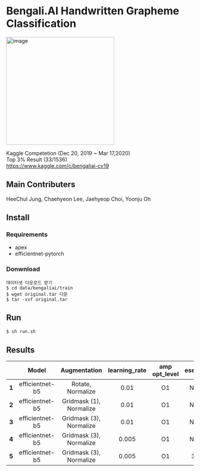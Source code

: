 # Bengali.AI Handwritten Grapheme Classification  
<img width="290" alt="image" src="https://user-images.githubusercontent.com/52495256/75094244-be24e600-55cc-11ea-9e11-a4b915964226.png">  

Kaggle Competetion (Dec 20, 2019  ~ Mar 17,2020)  
Top 3% Result (33/1536)  
https://www.kaggle.com/c/bengaliai-cv19  

## Main Contributers  
HeeChul Jung, Chaehyeon Lee, Jaehyeop Choi, Yoonju Oh  

## Install  
### Requirements  
  - apex  
  - efficientnet-pytorch  
### Donwnload  
```
데이터셋 다운로드 받기
$ cd data/bengaliai/train
$ wget original.tar 다운
$ tar -xvf original.tar
```  

## Run  
```bash
$ sh run.sh
```  



##  Results  

|   | Model            |Augmentation      | learning_rate       | amp opt_level |esemble  | Accuracy |
|:--:|:----------------:|:----------------:|:----------------:|:-------------:|:--------:|:-------:|
|**1**|  efficientnet-b5 |  Rotate, Normalize | 0.01                | O1      |None        |  0.9736  |
|**2**|  efficientnet-b5 |  Gridmask (1), Normalize| 0.01         | O1      |None        |  0.9815  |
|**3**|  efficientnet-b5 |  Gridmask (3), Normalize| 0.01       | O1      |None        |  0.9831  |
|**4**|  efficientnet-b5 |  Gridmask (3), Normalize| 0.005    | O1      |None        |  0.9839  |
|**5**|  efficientnet-b5 |  Gridmask (3), Normalize            | 0.005          | O1      |3+4      | **0.9841**   |


